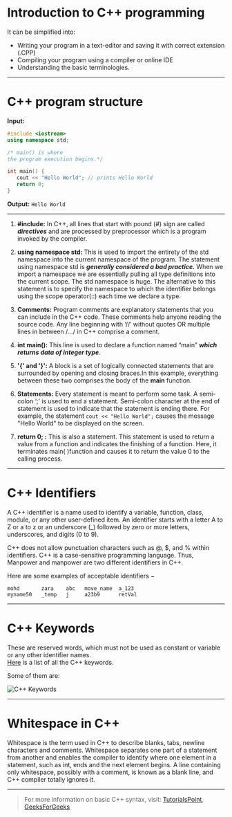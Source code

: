 # Introduction to C++ programming

It can be simplified into:
* Writing your program in a text-editor and saving it with correct extension (.CPP)
* Compiling your program using a compiler or online IDE
* Understanding the basic terminologies.

---

# C++ program structure

**Input:**

```cpp
#include <iostream>
using namespace std;

/* main() is where 
the program execution begins.*/

int main() {
   cout << "Hello World"; // prints Hello World
   return 0;
}
```

**Output:**
`Hello World`

---

1. **#include:** In C++,  all lines that start with pound (#) sign are called _**directives**_ and are processed by preprocessor which is a program invoked by the compiler.

2. **using namespace std:** This is used to import the entirety of the std namespace into the current namespace of the program. The statement using namespace std is _**generally considered a bad practice.**_ When we import a namespace we are essentially pulling all type definitions into the current scope. The std namespace is huge. The alternative to this statement is to specify the namespace to which the identifier belongs using the scope operator(::) each time we declare a type.

3. **Comments:** Program comments are explanatory statements that you can include in the C++ code. These comments help anyone reading the source code. Any line beginning with ‘//’ without quotes OR multiple lines in between /*…*/ in C++ comprise a comment.

4. **int main():** This line is used to declare a function named “main” _**which returns data of integer type**_.

5. **'{' and '}':** A block is a set of logically connected statements that are surrounded by opening and closing braces.In this example, everything between these two comprises the body of the **main** function.

6. **Statements:** Every statement is meant to perform some task. A semi-colon ‘;’ is used to end a statement. Semi-colon character at the end of statement is used to indicate that the statement is ending there. For example, the statement `cout << "Hello World";` causes the message "Hello World" to be displayed on the screen. 

7. **return 0; :** This is also a statement. This statement is used to return a value from a function and indicates the finishing of a function. Here, it terminates main( )function and causes it to return the value 0 to the calling process.

---

# C++ Identifiers

A C++ identifier is a name used to identify a variable, function, class, module, or any other user-defined item. An identifier starts with a letter A to Z or a to z or an underscore (\_) followed by zero or more letters, underscores, and digits (0 to 9).

C++ does not allow punctuation characters such as @, $, and % within identifiers. C++ is a case-sensitive programming language. Thus, Manpower and manpower are two different identifiers in C++.

Here are some examples of acceptable identifiers −

```
mohd       zara    abc   move_name  a_123
myname50   _temp   j     a23b9      retVal
```

---

# C++ Keywords
These are reserved words, which must not be used as constant or variable or any other identifier names.  
[Here](https://www.learncpp.com/cpp-tutorial/keywords-and-naming-identifiers/comment-page-2/) is a list of all the C++ keywords.

Some of them are:

![C++ Keywords](https://2.bp.blogspot.com/-AJgOlezZIMw/W_j30-pZXxI/AAAAAAAAAZ4/DDZO0Kkrx-wnmpghHUciWLdfCDPUebCXQCLcBGAs/s1600/keywords1.jpg)

---
# Whitespace in C++

Whitespace is the term used in C++ to describe blanks, tabs, newline characters and comments. Whitespace separates one part of a statement from another and enables the compiler to identify where one element in a statement, such as int, ends and the next element begins.
A line containing only whitespace, possibly with a comment, is known as a blank line, and C++ compiler totally ignores it.

---

> For more information on basic C++ syntax, visit: [TutorialsPoint](https://www.tutorialspoint.com/cplusplus/cpp_basic_syntax.htm), [GeeksForGeeks](https://www.geeksforgeeks.org/c-programming-basics/)
